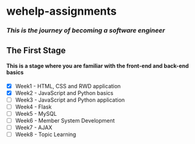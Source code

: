 # wehelp-assignments
### *This is the journey of becoming a software engineer*

## The First Stage
#### **This is a stage where you are familiar with the front-end and back-end basics**

- [x] Week1 - HTML, CSS and RWD application
- [x] Week2 - JavaScript and Python basics
- [ ] Week3 - JavaScript and Python application
- [ ] Week4 - Flask
- [ ] Week5 - MySQL
- [ ] Week6 - Member System Development
- [ ] Week7 - AJAX
- [ ] Week8 - Topic Learning